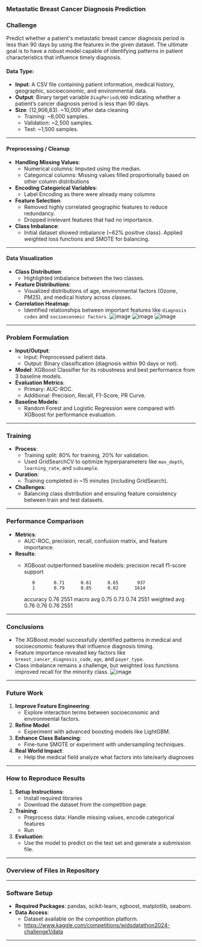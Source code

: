 ### Metastatic Breast Cancer Diagnosis Prediction

### Challenge
Predict whether a patient's metastatic breast cancer diagnosis period is less than 90 days by using the features in the given dataset. The ultimate goal is to have a robust model capable of identifying patterns in patient characteristics that influence timely diagnosis.

#### **Data Type:**
- **Input**: A CSV file containing patient information, medical history, geographic, socioeconomic, and environmental data. 
- **Output**: Binary target variable `DiagPeriodL90D` indicating whether a patient’s cancer diagnosis period is less than 90 days.
- **Size**: (12,906,83). ~10,000 after data cleaning
  - Training: ~8,000 samples.
  - Validation: ~2,500 samples.
  - Test: ~1,500 samples.

---

#### **Preprocessing / Cleanup**
- **Handling Missing Values**:
  - Numerical columns: Imputed using the median.
  - Categorical columns: Missing values filled proportionally based on other column distributions 
- **Encoding Categorical Variables**:
  - Label Encoding as there were already many columns
- **Feature Selection**:
  - Removed highly correlated geographic features to reduce redundancy.
  - Dropped irrelevant features that had no importance.
- **Class Imbalance**:
  - Initial dataset showed imbalance (~62% positive class). Applied weighted loss functions and SMOTE for balancing.

---

#### **Data Visualization**
- **Class Distribution**:
  - Highlighted imbalance between the two classes.
- **Feature Distributions**:
  - Visualized distributions of age, environmental factors (Ozone, PM25), and medical history across classes.
- **Correlation Heatmap**:
  - Identified relationships between important features like `diagnosis codes` and `socioeconomic factors`.
![image](https://github.com/user-attachments/assets/940f61b6-745c-468b-85d9-b957b7461033)
![image](https://github.com/user-attachments/assets/1164ab14-513c-4dbb-8fb1-d720a6965b74)
![image](https://github.com/user-attachments/assets/430a485e-dd67-47cc-9c2c-c07e3f65134f)


---

### **Problem Formulation**

- **Input/Output**:
  - Input: Preprocessed patient data.
  - Output: Binary classification (diagnosis within 90 days or not).
- **Model**: XGBoost Classifier for its robustness and best performance from 3 baseline models.
- **Evaluation Metrics**:
  - Primary: AUC-ROC.
  - Additional: Precision, Recall, F1-Score, PR Curve.
- **Baseline Models**:
  - Random Forest and Logistic Regression were compared with XGBoost for performance evaluation.

---

### **Training**

- **Process**:
  - Training split: 80% for training, 20% for validation.
  - Used GridSearchCV to optimize hyperparameters like `max_depth`, `learning_rate`, and `subsample`.
- **Duration**:
  - Training completed in ~15 minutes (including GridSearch).
- **Challenges**:
  - Balancing class distribution and ensuring feature consistency between train and test datasets.

---

### **Performance Comparison**

- **Metrics**:
  - AUC-ROC, precision, recall, confusion matrix, and feature importance.
- **Results**:
  - XGBoost outperformed baseline models:
    precision    recall  f1-score   support

           0       0.71      0.61      0.65       937
           1       0.79      0.85      0.82      1614

    accuracy                           0.76      2551
   macro avg       0.75      0.73      0.74      2551
weighted avg       0.76      0.76      0.76      2551

---

### **Conclusions**

- The XGBoost model successfully identified patterns in medical and socioeconomic features that influence diagnosis timing.
- Feature importance revealed key factors like `breast_cancer_diagnosis_code`, `age`, and `payer_type`.
- Class imbalance remains a challenge, but weighted loss functions improved recall for the minority class.
![image](https://github.com/user-attachments/assets/5efb1956-8ef8-4847-9cf2-c4fe1806f917)

---

### **Future Work**

1. **Improve Feature Engineering**:
   - Explore interaction terms between socioeconomic and environmental factors.
2. **Refine Model**:
   - Experiment with advanced boosting models like LightGBM.
3. **Enhance Class Balancing**:
   - Fine-tune SMOTE or experiment with undersampling techniques.
4. **Real World Impact**:
    - Help the medical field analyze what factors into late/early diagnoses

---

### **How to Reproduce Results**

1. **Setup Instructions**:
   - Install required libraries
   - Download the dataset from the competition page.
2. **Training**:
   - Preprocess data: Handle missing values, encode categorical features
   - Run 
3. **Evaluation**:
   - Use the model to predict on the test set and generate a submission file.

---

### **Overview of Files in Repository**



---

### **Software Setup**

- **Required Packages**: pandas, scikit-learn, xgboost, matplotlib, seaborn.
- **Data Access**:
  - Dataset available on the competition platform.
  - https://www.kaggle.com/competitions/widsdatathon2024-challenge1/data

---

